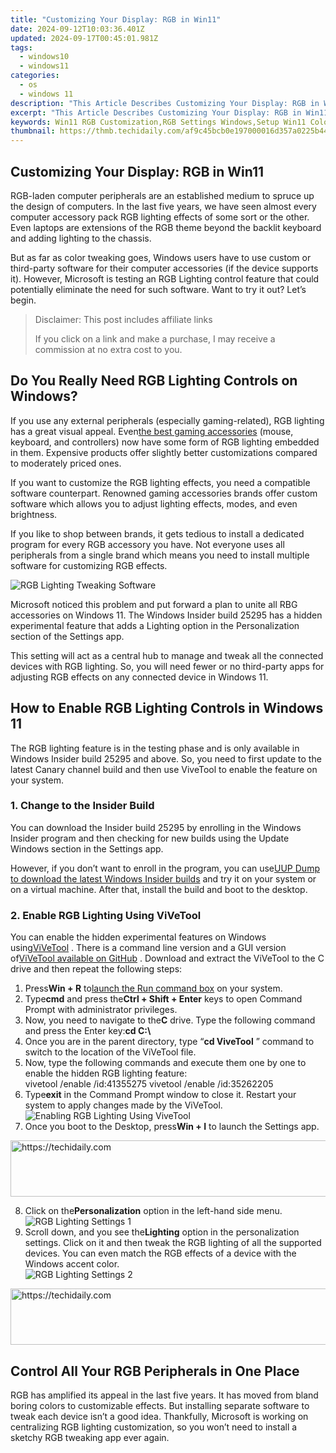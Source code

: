 ```yaml
---
title: "Customizing Your Display: RGB in Win11"
date: 2024-09-12T10:03:36.401Z
updated: 2024-09-17T00:45:01.981Z
tags:
  - windows10
  - windows11
categories:
  - os
  - windows 11
description: "This Article Describes Customizing Your Display: RGB in Win11"
excerpt: "This Article Describes Customizing Your Display: RGB in Win11"
keywords: Win11 RGB Customization,RGB Settings Windows,Setup Win11 Colors,Personalize Win11 Display,Adjust Win11 Brightness,Win11 Color Themes,Optimize Win11 UI
thumbnail: https://thmb.techidaily.com/af9c45bcb0e197000016d357a0225b4459ab82775eecec8c840974260c0eb2b8.jpg
---
```


## Customizing Your Display: RGB in Win11

 RGB-laden computer peripherals are an established medium to spruce up the design of computers. In the last five years, we have seen almost every computer accessory pack RGB lighting effects of some sort or the other. Even laptops are extensions of the RGB theme beyond the backlit keyboard and adding lighting to the chassis.

 But as far as color tweaking goes, Windows users have to use custom or third-party software for their computer accessories (if the device supports it). However, Microsoft is testing an RGB Lighting control feature that could potentially eliminate the need for such software. Want to try it out? Let’s begin.

>  Disclaimer: This post includes affiliate links
>
>  If you click on a link and make a purchase, I may receive a commission at no extra cost to you.
>

## Do You Really Need RGB Lighting Controls on Windows?

 If you use any external peripherals (especially gaming-related), RGB lighting has a great visual appeal. Even[the best gaming accessories](https://www.makeuseof.com/best-laptop-gaming-accessories/) (mouse, keyboard, and controllers) now have some form of RGB lighting embedded in them. Expensive products offer slightly better customizations compared to moderately priced ones.

 If you want to customize the RGB lighting effects, you need a compatible software counterpart. Renowned gaming accessories brands offer custom software which allows you to adjust lighting effects, modes, and even brightness.

 If you like to shop between brands, it gets tedious to install a dedicated program for every RGB accessory you have. Not everyone uses all peripherals from a single brand which means you need to install multiple software for customizing RGB effects.

![RGB Lighting Tweaking Software](https://static1.makeuseofimages.com/wordpress/wp-content/uploads/2023/03/rgb-lighting-tweaking-software.jpg)

 Microsoft noticed this problem and put forward a plan to unite all RBG accessories on Windows 11\. The Windows Insider build 25295 has a hidden experimental feature that adds a Lighting option in the Personalization section of the Settings app.

 This setting will act as a central hub to manage and tweak all the connected devices with RGB lighting. So, you will need fewer or no third-party apps for adjusting RGB effects on any connected device in Windows 11.

## How to Enable RGB Lighting Controls in Windows 11

 The RGB lighting feature is in the testing phase and is only available in Windows Insider build 25295 and above. So, you need to first update to the latest Canary channel build and then use ViveTool to enable the feature on your system.

### 1\. Change to the Insider Build

 You can download the Insider build 25295 by enrolling in the Windows Insider program and then checking for new builds using the Update Windows section in the Settings app.

 However, if you don’t want to enroll in the program, you can use[UUP Dump to download the latest Windows Insider builds](https://www.makeuseof.com/windows-11-download-insider-iso-without-insider-program/) and try it on your system or on a virtual machine. After that, install the build and boot to the desktop.

### 2\. Enable RGB Lighting Using ViVeTool

 You can enable the hidden experimental features on Windows using[ViVeTool](https://www.makeuseof.com/vivetool-windows-guide/) . There is a command line version and a GUI version of[ViVeTool available on GitHub](https://github.com/thebookisclosed/ViVe/releases) . Download and extract the ViVeTool to the C drive and then repeat the following steps:

1. Press**Win + R** to[launch the Run command box](https://www.makeuseof.com/windows-open-run-command-dialog-box/) on your system.
2. Type**cmd** and press the**Ctrl + Shift + Enter** keys to open Command Prompt with administrator privileges.
3. Now, you need to navigate to the**C** drive. Type the following command and press the Enter key:**cd C:\\**
4. Once you are in the parent directory, type “**cd ViveTool** ” command to switch to the location of the ViVeTool file.
5. Now, type the following commands and execute them one by one to enable the hidden RGB lighting feature:  
vivetool /enable /id:41355275 vivetool /enable /id:35262205
6. Type**exit** in the Command Prompt window to close it. Restart your system to apply changes made by the ViVeTool.  
![Enabling RGB Lighting Using ViveTool](https://static1.makeuseofimages.com/wordpress/wp-content/uploads/2023/03/enabling-rgb-lighting-using-vivetool.jpg)
7. Once you boot to the Desktop, press**Win + I** to launch the Settings app.

<!-- affiliate ads begin -->
<a href="https://appsumo.8odi.net/c/5597632/2123729/7443" target="_top" id="2123729">
  <img src="//a.impactradius-go.com/display-ad/7443-2123729" border="0" alt="https://techidaily.com" width="600" height="90"/>
</a>
<img height="0" width="0" src="https://appsumo.8odi.net/i/5597632/2123729/7443" style="position:absolute;visibility:hidden;" border="0" />
<!-- affiliate ads end -->

8. Click on the**Personalization** option in the left-hand side menu.  
![RGB Lighting Settings 1](https://static1.makeuseofimages.com/wordpress/wp-content/uploads/2023/03/rgb-lighting-settings-1.jpg)
9. Scroll down, and you see the**Lighting** option in the personalization settings. Click on it and then tweak the RGB lighting of all the supported devices. You can even match the RGB effects of a device with the Windows accent color.  
![RGB Lighting Settings 2](https://static1.makeuseofimages.com/wordpress/wp-content/uploads/2023/03/rgb-lighting-settings-2.jpg)

<!-- affiliate ads begin -->
<a href="https://appsumo.8odi.net/c/5597632/2130875/7443" target="_top" id="2130875">
  <img src="//a.impactradius-go.com/display-ad/7443-2130875" border="0" alt="https://techidaily.com" width="728" height="90"/>
</a>
<img height="0" width="0" src="https://appsumo.8odi.net/i/5597632/2130875/7443" style="position:absolute;visibility:hidden;" border="0" />
<!-- affiliate ads end -->

## Control All Your RGB Peripherals in One Place

 RGB has amplified its appeal in the last five years. It has moved from bland boring colors to customizable effects. But installing separate software to tweak each device isn’t a good idea. Thankfully, Microsoft is working on centralizing RGB lighting customization, so you won’t need to install a sketchy RGB tweaking app ever again.

<ins class="adsbygoogle"
     style="display:block"
     data-ad-format="autorelaxed"
     data-ad-client="ca-pub-7571918770474297"
     data-ad-slot="1223367746"></ins>

<ins class="adsbygoogle"
     style="display:block"
     data-ad-client="ca-pub-7571918770474297"
     data-ad-slot="8358498916"
     data-ad-format="auto"
     data-full-width-responsive="true"></ins>



